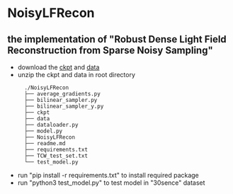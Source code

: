 # NoisyLFRecon
## the implementation of "Robust Dense Light Field Reconstruction from Sparse Noisy Sampling"
- download the [ckpt](https://drive.google.com/file/d/131C7qNZHQJmM-GGig1l2ZogOn4u8e8Vm/view?usp=sharing) and [data](https://drive.google.com/file/d/13VHFqq8OZq9Bm3A_EebfeaJ9WlXfeKid/view?usp=sharing)
- unzip the ckpt and data in root directory
  ```
    ./NoisyLFRecon
    ├── average_gradients.py
    ├── bilinear_sampler.py
    ├── bilinear_sampler_y.py
    ├── ckpt
    ├── data
    ├── dataloader.py
    ├── model.py
    ├── NoisyLFRecon
    ├── readme.md
    ├── requirements.txt
    ├── TCW_test_set.txt
    └── test_model.py
    ```
- run "pip install -r requirements.txt" to install required package
- run "python3 test_model.py" to test model in "30sence" dataset
